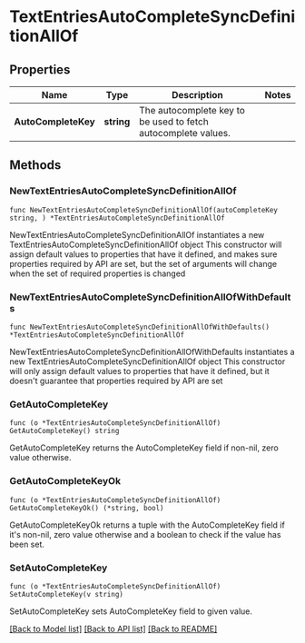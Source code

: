 # TextEntriesAutoCompleteSyncDefinitionAllOf

## Properties

Name | Type | Description | Notes
------------ | ------------- | ------------- | -------------
**AutoCompleteKey** | **string** | The autocomplete key to be used to fetch autocomplete values. | 

## Methods

### NewTextEntriesAutoCompleteSyncDefinitionAllOf

`func NewTextEntriesAutoCompleteSyncDefinitionAllOf(autoCompleteKey string, ) *TextEntriesAutoCompleteSyncDefinitionAllOf`

NewTextEntriesAutoCompleteSyncDefinitionAllOf instantiates a new TextEntriesAutoCompleteSyncDefinitionAllOf object
This constructor will assign default values to properties that have it defined,
and makes sure properties required by API are set, but the set of arguments
will change when the set of required properties is changed

### NewTextEntriesAutoCompleteSyncDefinitionAllOfWithDefaults

`func NewTextEntriesAutoCompleteSyncDefinitionAllOfWithDefaults() *TextEntriesAutoCompleteSyncDefinitionAllOf`

NewTextEntriesAutoCompleteSyncDefinitionAllOfWithDefaults instantiates a new TextEntriesAutoCompleteSyncDefinitionAllOf object
This constructor will only assign default values to properties that have it defined,
but it doesn't guarantee that properties required by API are set

### GetAutoCompleteKey

`func (o *TextEntriesAutoCompleteSyncDefinitionAllOf) GetAutoCompleteKey() string`

GetAutoCompleteKey returns the AutoCompleteKey field if non-nil, zero value otherwise.

### GetAutoCompleteKeyOk

`func (o *TextEntriesAutoCompleteSyncDefinitionAllOf) GetAutoCompleteKeyOk() (*string, bool)`

GetAutoCompleteKeyOk returns a tuple with the AutoCompleteKey field if it's non-nil, zero value otherwise
and a boolean to check if the value has been set.

### SetAutoCompleteKey

`func (o *TextEntriesAutoCompleteSyncDefinitionAllOf) SetAutoCompleteKey(v string)`

SetAutoCompleteKey sets AutoCompleteKey field to given value.



[[Back to Model list]](../README.md#documentation-for-models) [[Back to API list]](../README.md#documentation-for-api-endpoints) [[Back to README]](../README.md)


